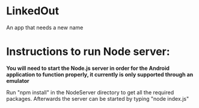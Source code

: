 # LinkedOut

An app that needs a new name

# Instructions to run Node server:
  **You will need to start the Node.js server in order for the Android application to function properly, it currently is only supported through an emulator**
  
  Run "npm install" in the NodeServer directory to get all the required packages.
  Afterwards the server can be started by typing "node index.js"
